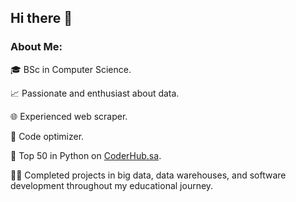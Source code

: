 ## Hi there 👋

### About Me:

🎓 BSc in Computer Science.

📈 Passionate and enthusiast about data.

🌐 Experienced web scraper.

🚀 Code optimizer.

🏅 Top 50 in Python on [CoderHub.sa](https://profile.satr.codes/saudijedi/public/overview).

👨‍💻 Completed projects in big data, data warehouses, and software development throughout my educational journey.
